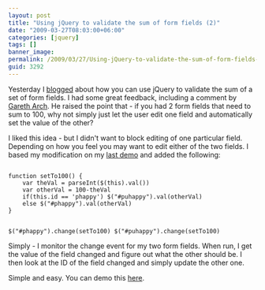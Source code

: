 ```yaml
---
layout: post
title: "Using jQuery to validate the sum of form fields (2)"
date: "2009-03-27T08:03:00+06:00"
categories: [jquery]
tags: []
banner_image: 
permalink: /2009/03/27/Using-jQuery-to-validate-the-sum-of-form-fields-2
guid: 3292
---
```


Yesterday I <a href="http://www.raymondcamden.com/index.cfm/2009/3/26/Using-jQuery-to-validate-the-sum-of-form-fields">blogged</a> about how you can use jQuery to validate the sum of a set of form fields. I had some great feedback, including a comment by <a href="http://flexoop.com/">Gareth Arch</a>. He raised the point that - if you had 2 form fields that need to sum to 100, why not simply just let the user edit one field and automatically set the value of the other?

I liked this idea - but I didn't want to block editing of one particular field. Depending on how you feel you may want to edit either of the two fields. I based my modification on my <a href="http://www.coldfusionjedi.com/demos/cv/cv2.html">last demo</a> and added the following:

<code>
function setTo100() {	
	var theVal = parseInt($(this).val())
	var otherVal = 100-theVal
	if(this.id == 'phappy') $("#puhappy").val(otherVal)
	else $("#phappy").val(otherVal)
}
	
$("#phappy").change(setTo100)
$("#puhappy").change(setTo100)
</code>

Simply - I monitor the change event for my two form fields. When run, I get the value of the field changed and figure out what the other should be. I then look at the ID of the field changed and simply update the other one. 

Simple and easy. You can demo this <a href="http://www.coldfusionjedi.com/demos/cv/cv3.html">here</a>.